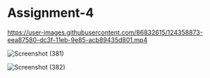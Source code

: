 # Assignment-4





https://user-images.githubusercontent.com/86832615/124358873-eea87580-dc3f-11eb-9e85-acb89435d801.mp4

![Screenshot (381)](https://user-images.githubusercontent.com/86832615/124358899-0e3f9e00-dc40-11eb-9fbc-ec3b77c02e04.png)

![Screenshot (382)](https://user-images.githubusercontent.com/86832615/124358902-11d32500-dc40-11eb-831b-c46227ecc027.png)
